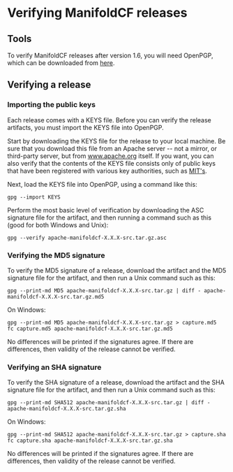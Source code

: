 
# Verifying ManifoldCF releases

## Tools

 To verify ManifoldCF releases after version 1.6, you will need OpenPGP, which can be downloaded from [here](http://www.gnupg.org/download/).  

## Verifying a release

### Importing the public keys

Each release comes with a KEYS file. Before you can verify the release artifacts, you must import the KEYS file into OpenPGP.

Start by downloading the KEYS file for the release to your local machine. Be sure that you download this file from an Apache server -- not a mirror, or third-party server, but from www.apache.org itself. If you want, you can also verify that the contents of the KEYS file consists only of public keys that have been registered with various key authorities, such as [MIT's](http://pgp.mit.edu/).

Next, load the KEYS file into OpenPGP, using a command like this:

`gpg --import KEYS`

Perform the most basic level of verification by downloading the ASC signature file for the artifact, and then running a command such as this (good for both Windows and Unix):

`gpg --verify apache-manifoldcf-X.X.X-src.tar.gz.asc`

### Verifying the MD5 signature

To verify the MD5 signature of a release, download the artifact and the MD5 signature file for the artifact, and then run a Unix command such as this:

`gpg --print-md MD5 apache-manifoldcf-X.X.X-src.tar.gz | diff - apache-manifoldcf-X.X.X-src.tar.gz.md5`

On Windows:

`gpg --print-md MD5 apache-manifoldcf-X.X.X-src.tar.gz > capture.md5`<br/>`fc capture.md5 apache-manifoldcf-X.X.X-src.tar.gz.md5`

No differences will be printed if the signatures agree. If there are differences, then validity of the release cannot be verified.

### Verifying an SHA signature

To verify the SHA signature of a release, download the artifact and the SHA signature file for the artifact, and then run a Unix command such as this:

`gpg --print-md SHA512 apache-manifoldcf-X.X.X-src.tar.gz | diff - apache-manifoldcf-X.X.X-src.tar.gz.sha`

On Windows:

`gpg --print-md SHA512 apache-manifoldcf-X.X.X-src.tar.gz > capture.sha`<br/>`fc capture.sha apache-manifoldcf-X.X.X-src.tar.gz.sha`

No differences will be printed if the signatures agree. If there are differences, then validity of the release cannot be verified.

